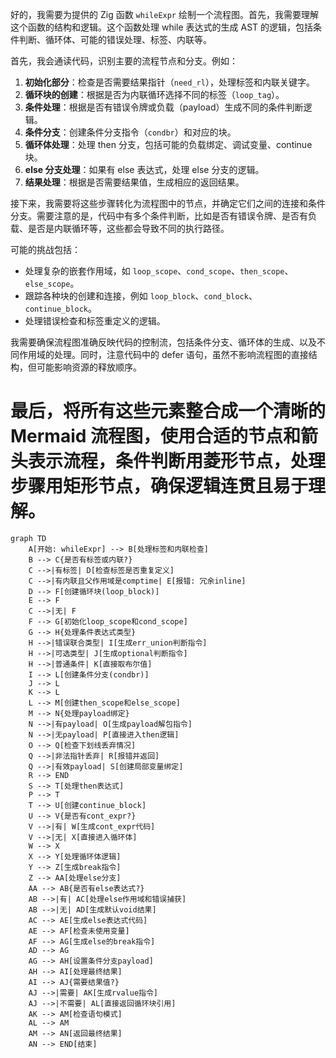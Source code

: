 好的，我需要为提供的 Zig 函数 `whileExpr` 绘制一个流程图。首先，我需要理解这个函数的结构和逻辑。这个函数处理 while 表达式的生成 AST 的逻辑，包括条件判断、循环体、可能的错误处理、标签、内联等。

首先，我会通读代码，识别主要的流程节点和分支。例如：

1. **初始化部分**：检查是否需要结果指针（`need_rl`），处理标签和内联关键字。
2. **循环块的创建**：根据是否为内联循环选择不同的标签（`loop_tag`）。
3. **条件处理**：根据是否有错误令牌或负载（payload）生成不同的条件判断逻辑。
4. **条件分支**：创建条件分支指令（`condbr`）和对应的块。
5. **循环体处理**：处理 then 分支，包括可能的负载绑定、调试变量、continue 块。
6. **else 分支处理**：如果有 else 表达式，处理 else 分支的逻辑。
7. **结果处理**：根据是否需要结果值，生成相应的返回结果。

接下来，我需要将这些步骤转化为流程图中的节点，并确定它们之间的连接和条件分支。需要注意的是，代码中有多个条件判断，比如是否有错误令牌、是否有负载、是否是内联循环等，这些都会导致不同的执行路径。

可能的挑战包括：

- 处理复杂的嵌套作用域，如 `loop_scope`、`cond_scope`、`then_scope`、`else_scope`。
- 跟踪各种块的创建和连接，例如 `loop_block`、`cond_block`、`continue_block`。
- 处理错误检查和标签重定义的逻辑。

我需要确保流程图准确反映代码的控制流，包括条件分支、循环体的生成、以及不同作用域的处理。同时，注意代码中的 defer 语句，虽然不影响流程图的直接结构，但可能影响资源的释放顺序。

最后，将所有这些元素整合成一个清晰的 Mermaid 流程图，使用合适的节点和箭头表示流程，条件判断用菱形节点，处理步骤用矩形节点，确保逻辑连贯且易于理解。
================================================
```mermaid
graph TD
    A[开始: whileExpr] --> B[处理标签和内联检查]
    B --> C{是否有标签或内联?}
    C -->|有标签| D[检查标签是否重复定义]
    C -->|有内联且父作用域是comptime| E[报错: 冗余inline]
    D --> F[创建循环块(loop_block)]
    E --> F
    C -->|无| F
    F --> G[初始化loop_scope和cond_scope]
    G --> H{处理条件表达式类型}
    H -->|错误联合类型| I[生成err_union判断指令]
    H -->|可选类型| J[生成optional判断指令]
    H -->|普通条件| K[直接取布尔值]
    I --> L[创建条件分支(condbr)]
    J --> L
    K --> L
    L --> M[创建then_scope和else_scope]
    M --> N{处理payload绑定}
    N -->|有payload| O[生成payload解包指令]
    N -->|无payload| P[直接进入then逻辑]
    O --> Q[检查下划线丢弃情况]
    Q -->|非法指针丢弃| R[报错并返回]
    Q -->|有效payload| S[创建局部变量绑定]
    R --> END
    S --> T[处理then表达式]
    P --> T
    T --> U[创建continue_block]
    U --> V{是否有cont_expr?}
    V -->|有| W[生成cont_expr代码]
    V -->|无| X[直接进入循环体]
    W --> X
    X --> Y[处理循环体逻辑]
    Y --> Z[生成break指令]
    Z --> AA[处理else分支]
    AA --> AB{是否有else表达式?}
    AB -->|有| AC[处理else作用域和错误捕获]
    AB -->|无| AD[生成默认void结果]
    AC --> AE[生成else表达式代码]
    AE --> AF[检查未使用变量]
    AF --> AG[生成else的break指令]
    AD --> AG
    AG --> AH[设置条件分支payload]
    AH --> AI[处理最终结果]
    AI --> AJ{需要结果值?}
    AJ -->|需要| AK[生成rvalue指令]
    AJ -->|不需要| AL[直接返回循环块引用]
    AK --> AM[检查语句模式]
    AL --> AM
    AM --> AN[返回最终结果]
    AN --> END[结束]
```